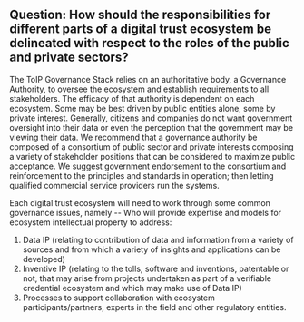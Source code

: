 ## Question: How should the responsibilities for different parts of a digital trust ecosystem be delineated with respect to the roles of the public and private sectors?

The ToIP Governance Stack relies on an authoritative body, a Governance Authority, to oversee the ecosystem and establish requirements to all stakeholders.  The efficacy of that authority is dependent on each ecosystem.  Some may be best driven by public entities alone, some by private interest. Generally, citizens and companies do not want government oversight into their data or even the perception that the government may be viewing their data.
We recommend that a governance authority be composed of a consortium of public sector and private interests composing a variety of stakeholder positions that can be considered to maximize public acceptance.  We suggest government endorsement to the consortium and reinforcement to the principles and standards in operation; then letting qualified commercial service providers run the systems.

Each digital trust ecosystem will need to work through some common governance issues, namely -- Who will provide expertise and models for ecosystem intellectual property to address:

1. Data IP (relating to contribution of data and information from a variety of sources and from which a variety of insights and applications can be developed)
2. Inventive IP (relating to the tolls, software and inventions, patentable or not, that may arise from projects undertaken as part of a verifiable credential ecosystem and which may make use of Data IP)
3. Processes to support collaboration with ecosystem participants/partners, experts in the field and other regulatory entities.
